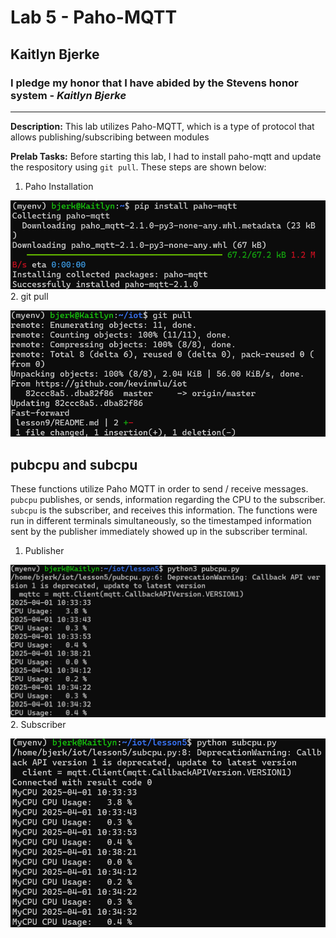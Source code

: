 # Lab 5 - Paho-MQTT
## Kaitlyn Bjerke
### I pledge my honor that I have abided by the Stevens honor system - *Kaitlyn Bjerke*
---
**Description:** This lab utilizes Paho-MQTT, which is a type of protocol that allows publishing/subscribing between modules

**Prelab Tasks:** Before starting this lab, I had to install paho-mqtt and update the respository using `git pull`. These steps are shown below:
1. Paho Installation

![paho](https://github.com/kaitlynbjerke/Images/blob/main/paho.png)
2. git pull

![pull](https://github.com/kaitlynbjerke/Images/blob/main/git%20pull.png)

pubcpu and subcpu
---
These functions utilize Paho MQTT in order to send / receive messages. `pubcpu` publishes, or sends, information regarding the CPU to the subscriber. `subcpu` is the subscriber, and receives this information. The functions were run in different terminals simultaneously, so the timestamped information sent by the publisher immediately showed up in the subscriber terminal.
1. Publisher

![pubcpu](https://github.com/kaitlynbjerke/Images/blob/main/pubcpu.png)
2. Subscriber

![subcpu](https://github.com/kaitlynbjerke/Images/blob/main/subcpu.png)
